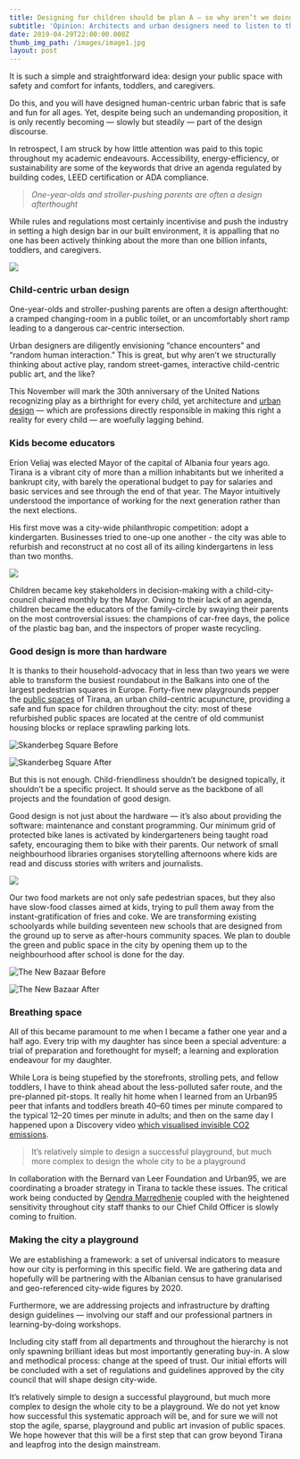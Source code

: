 ```yaml
---
title: Designing for children should be plan A — so why aren’t we doing it?
subtitle: 'Opinion: Architects and urban designers need to listen to their children.'
date: 2019-04-29T22:00:00.000Z
thumb_img_path: /images/image1.jpg
layout: post
---
```

It is such a simple and straightforward idea: design your public space with safety and comfort for infants, toddlers, and caregivers.

Do this, and you will have designed human-centric urban fabric that is safe and fun for all ages. Yet, despite being such an undemanding proposition, it is only recently becoming — slowly but steadily — part of the design discourse.

In retrospect, I am struck by how little attention was paid to this topic throughout my academic endeavours. Accessibility, energy-efficiency, or sustainability are some of the keywords that drive an agenda regulated by building codes, LEED certification or ADA compliance.

> *One-year-olds and stroller-pushing parents are often a design afterthought*

While rules and regulations most certainly incentivise and push the industry in setting a high design bar in our built environment, it is appalling that no one has been actively thinking about the more than one billion infants, toddlers, and caregivers.

![](/images/image2.png)

### Child-centric urban design

One-year-olds and stroller-pushing parents are often a design afterthought: a cramped changing-room in a public toilet, or an uncomfortably short ramp leading to a dangerous car-centric intersection.

Urban designers are diligently envisioning “chance encounters” and “random human interaction.” This is great, but why aren’t we structurally thinking about active play, random street-games, interactive child-centric public art, and the like?

This November will mark the 30th anniversary of the United Nations recognizing play as a birthright for every child, yet architecture and [urban design](https://apolitical.co/solution_article/five-ways-urban-design-can-spur-inclusive-growth-2/) — which are professions directly responsible in making this right a reality for every child — are woefully lagging behind.

### Kids become educators

Erion Veliaj was elected Mayor of the capital of Albania four years ago. Tirana is a vibrant city of more than a million inhabitants but we inherited a bankrupt city, with barely the operational budget to pay for salaries and basic services and see through the end of that year. The Mayor intuitively understood the importance of working for the next generation rather than the next elections.

His first move was a city-wide philanthropic competition: adopt a kindergarten. Businesses tried to one-up one another - the city was able to refurbish and reconstruct at no cost all of its ailing kindergartens in less than two months.

![](/images/image3.png)

Children became key stakeholders in decision-making with a child-city-council chaired monthly by the Mayor. Owing to their lack of an agenda, children became the educators of the family-circle by swaying their parents on the most controversial issues: the champions of car-free days, the police of the plastic bag ban, and the inspectors of proper waste recycling.

### **Good design is more than hardware**

It is thanks to their household-advocacy that in less than two years we were able to transform the busiest roundabout in the Balkans into one of the largest pedestrian squares in Europe. Forty-five new playgrounds pepper the [public spaces](https://apolitical.co/solution_article/public-spaces-fight-loneliness/) of Tirana, an urban child-centric acupuncture, providing a safe and fun space for children throughout the city: most of these refurbished public spaces are located at the centre of old communist housing blocks or replace sprawling parking lots.

![](/images/image4.png "Skanderbeg Square Before")

![](/images/image5.png "Skanderbeg Square After")

But this is not enough. Child-friendliness shouldn’t be designed topically, it shouldn’t be a specific project. It should serve as the backbone of all projects and the foundation of good design.

Good design is not just about the hardware — it’s also about providing the software: maintenance and constant programming. Our minimum grid of protected bike lanes is activated by kindergarteners being taught road safety, encouraging them to bike with their parents. Our network of small neighbourhood libraries organises storytelling afternoons where kids are read and discuss stories with writers and journalists.

![](/images/image6.png)

Our two food markets are not only safe pedestrian spaces, but they also have slow-food classes aimed at kids, trying to pull them away from the instant-gratification of fries and coke. We are transforming existing schoolyards while building seventeen new schools that are designed from the ground up to serve as after-hours community spaces. We plan to double the green and public space in the city by opening them up to the neighbourhood after school is done for the day.

![](/images/image7.png "The New Bazaar Before")

![](/images/image8.png "The New Bazaar After")

### Breathing space

All of this became paramount to me when I became a father one year and a half ago. Every trip with my daughter has since been a special adventure: a trial of preparation and forethought for myself; a learning and exploration endeavour for my daughter.

While Lora is being stupefied by the storefronts, strolling pets, and fellow toddlers, I have to think ahead about the less-polluted safer route, and the pre-planned pit-stops. It really hit home when I learned from an Urban95 peer that infants and toddlers breath 40–60 times per minute compared to the typical 12–20 times per minute in adults; and then on the same day I happened upon a Discovery video [which visualised invisible CO2 emissions](<https//www.youtube.com/watch?v=iH-W3gYx8vY)>).

> It’s relatively simple to design a successful playground, but much more complex to design the whole city to be a playground

In collaboration with the Bernard van Leer Foundation and Urban95, we are coordinating a broader strategy in Tirana to tackle these issues. The critical work being conducted by [Qendra Marredhenie](http://qendra-m.org/) coupled with the heightened sensitivity throughout city staff thanks to our Chief Child Officer is slowly coming to fruition.

### Making the city a playground

We are establishing a framework: a set of universal indicators to measure how our city is performing in this specific field. We are gathering data and hopefully will be partnering with the Albanian census to have granularised and geo-referenced city-wide figures by 2020.

Furthermore, we are addressing projects and infrastructure by drafting design guidelines — involving our staff and our professional partners in learning-by-doing workshops.

Including city staff from all departments and throughout the hierarchy is not only spawning brilliant ideas but most importantly generating buy-in. A slow and methodical process: change at the speed of trust. Our initial efforts will be concluded with a set of regulations and guidelines approved by the city council that will shape design city-wide.

It’s relatively simple to design a successful playground, but much more complex to design the whole city to be a playground. We do not yet know how successful this systematic approach will be, and for sure we will not stop the agile, sparse, playground and public art invasion of public spaces. We hope however that this will be a first step that can grow beyond Tirana and leapfrog into the design mainstream.
